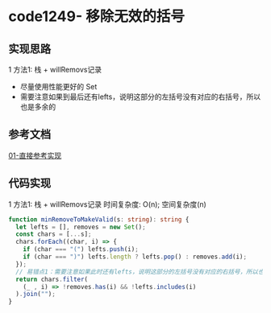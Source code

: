 # code1249- 移除无效的括号

## 实现思路

1 方法1: 栈 + willRemovs记录
  - 尽量使用性能更好的 Set
  - 需要注意如果到最后还有lefts，说明这部分的左括号没有对应的右括号，所以也是多余的


## 参考文档

[01-直接参考实现](https://leetcode.cn/problems/minimum-remove-to-make-valid-parentheses/solutions/40317/yi-chu-wu-xiao-de-gua-hao-zhan-by-97wgl/)


## 代码实现

1 方法1: 栈 + willRemovs记录  时间复杂度: O(n);  空间复杂度(n)

```ts
function minRemoveToMakeValid(s: string): string {
  let lefts = [], removes = new Set();
  const chars = [...s];
  chars.forEach((char, i) => {
    if (char === "(") lefts.push(i);
    if (char === ")") lefts.length ? lefts.pop() : removes.add(i);
  });
  // 易错点1：需要注意如果此时还有lefts，说明这部分的左括号没有对应的右括号，所以也是多余的
  return chars.filter(
    (_ , i) => !removes.has(i) && !lefts.includes(i)
  ).join("");
}
```

